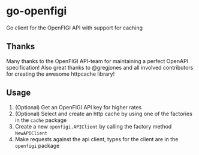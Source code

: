 # go-openfigi
Go client for the OpenFIGI API with support for caching
## Thanks
Many thanks to the OpenFIGI API-team for maintaining a perfect OpenAPI specification!
Also great thanks to @gregjones and all involved contributors for creating the awesome httpcache library!

## Usage
1. (Optional) Get an OpenFIGI API key for higher rates
2. (Optional) Select and create an http cache by using one of the factories in the `cache` package
3. Create a new `openfigi.APIClient` by calling the factory method `NewAPIClient`
4. Make requests against the api client, types for the client are in the `openfigi` package